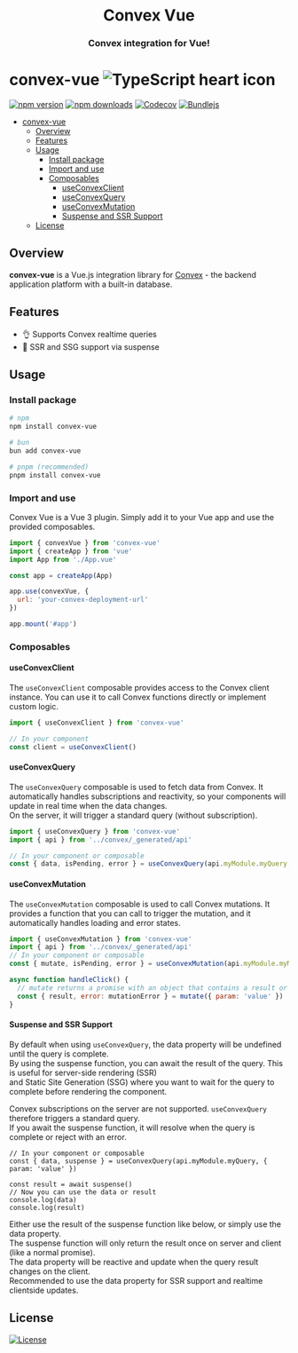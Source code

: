 <div align="center">

<h1>Convex Vue</h1>

<h3>Convex integration for Vue!</h3>
<!-- <img src="./branding.svg" alt="Project's branding image" width="320"/> -->

</div>

# convex-vue ![TypeScript heart icon](https://img.shields.io/badge/♡-%23007ACC.svg?logo=typescript&logoColor=white)

[![npm version][npm-version-src]][npm-version-href]
[![npm downloads][npm-downloads-src]][npm-downloads-href]
[![Codecov][codecov-src]][codecov-href]
[![Bundlejs][bundlejs-src]][bundlejs-href]

* [convex-vue ](#convex-vue-)
  * [Overview](#overview)
  * [Features](#features)
  * [Usage](#usage)
    * [Install package](#install-package)
    * [Import and use](#import-and-use)
    * [Composables](#composables)
      * [useConvexClient](#useconvexclient)
      * [useConvexQuery](#useconvexquery)
      * [useConvexMutation](#useconvexmutation)
      * [Suspense and SSR Support](#suspense-and-ssr-support)
  * [License](#license)

## Overview

**convex-vue** is a Vue.js integration library for [Convex](https://convex.dev) - the backend application platform with a built-in database.

## Features

+ 👌 Supports Convex realtime queries
+ 🔄️ SSR and SSG support via suspense

## Usage

### Install package

```sh
# npm
npm install convex-vue

# bun
bun add convex-vue

# pnpm (recommended)
pnpm install convex-vue
```

### Import and use

Convex Vue is a Vue 3 plugin. Simply add it to your Vue app and use the provided composables.

```js
import { convexVue } from 'convex-vue'
import { createApp } from 'vue'
import App from './App.vue'

const app = createApp(App)

app.use(convexVue, {
  url: 'your-convex-deployment-url'
})

app.mount('#app')
```

### Composables

#### useConvexClient

The `useConvexClient` composable provides access to the Convex client instance. You can use it to call Convex functions directly or implement custom logic.

```js
import { useConvexClient } from 'convex-vue'

// In your component
const client = useConvexClient()
```

#### useConvexQuery

The `useConvexQuery` composable is used to fetch data from Convex. It automatically handles subscriptions and reactivity, so your components will update in real time when the data changes.  
On the server, it will trigger a standard query (without subscription).

```js
import { useConvexQuery } from 'convex-vue'
import { api } from '../convex/_generated/api'

// In your component or composable
const { data, isPending, error } = useConvexQuery(api.myModule.myQuery, { param: 'value' })
```

#### useConvexMutation

The `useConvexMutation` composable is used to call Convex mutations. It provides a function that you can call to trigger the mutation, and it automatically handles loading and error states.

```js
import { useConvexMutation } from 'convex-vue'
import { api } from '../convex/_generated/api'
// In your component or composable
const { mutate, isPending, error } = useConvexMutation(api.myModule.myMutation)

async function handleClick() {
  // mutate returns a promise with an object that contains a result or error property
  const { result, error: mutationError } = mutate({ param: 'value' })
}
```

#### Suspense and SSR Support

By default when using `useConvexQuery`, the data property will be undefined until the query is complete.  
By using the suspense function, you can await the result of the query. This is useful for server-side rendering (SSR)  
and Static Site Generation (SSG) where you want to wait for the query to complete before rendering the component.

Convex subscriptions on the server are not supported. `useConvexQuery` therefore triggers a standard query.  
If you await the suspense function, it will resolve when the query is complete or reject with an error.

```tsx
// In your component or composable
const { data, suspense } = useConvexQuery(api.myModule.myQuery, { param: 'value' })

const result = await suspense()
// Now you can use the data or result
console.log(data)
console.log(result)
```

Either use the result of the suspense function like below, or simply use the data property.  
The suspense function will only return the result once on server and client (like a normal promise).  
The data property will be reactive and update when the query result changes on the client.  
Recommended to use the data property for SSR support and realtime clientside updates.

## License

[![License][license-src]][license-href]

<!-- Badges -->

[npm-version-src]: https://img.shields.io/npm/v/convex-vue?labelColor=18181B&color=F0DB4F
[npm-version-href]: https://npmjs.com/package/convex-vue
[npm-downloads-src]: https://img.shields.io/npm/dm/convex-vue?labelColor=18181B&color=F0DB4F
[npm-downloads-href]: https://npmjs.com/package/convex-vue
[codecov-src]: https://img.shields.io/codecov/c/gh/chris-visser/convex-vue/main?labelColor=18181B&color=F0DB4F
[codecov-href]: https://codecov.io/gh/chris-visser/convex-vue
[license-src]: https://img.shields.io/github/license/chris-visser/convex-vue.svg?labelColor=18181B&color=F0DB4F
[license-href]: https://github.com/chris-visser/convex-vue/blob/main/LICENSE
[bundlejs-src]: https://img.shields.io/bundlejs/size/convex-vue?labelColor=18181B&color=F0DB4F
[bundlejs-href]: https://bundlejs.com/?q=convex-vue
